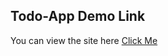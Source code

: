 ## Todo-App Demo Link

You can view the site here
[Click Me](https://hdogukanozkan.github.io/Todo-App/)



